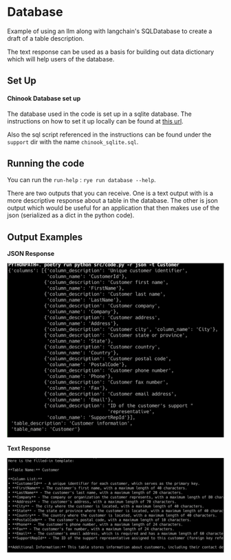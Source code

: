 # Database

Example of using an llm along with langchain's SQLDatabase to
create a draft of a table description.

The text response can be used as a basis for building out data dictionary which
will help users of the database.

## Set Up

#### Chinook Database set up

The database used in the code is set up in a sqlite database.  The instructions on
how to set it up locally can be found at [this url](https://database.guide/2-sample-databases-sqlite/).

Also the sql script referenced in the instructions can be found under the `support` dir
with the name `chinook_sqlite.sql`.

## Running the code

You can run the `run-help` : `rye run database --help`.

There are two outputs that you can receive.   One is a text output with is a more descriptive
response about a table in the database.  The other is json output which would be useful
for an application that then makes use of the json (serialized as a dict in the python code).

## Output Examples

**JSON Response**

![Json Response](./json_response.png "Title")

**Text Response**

![Text Response](./text_response.png "Title")

